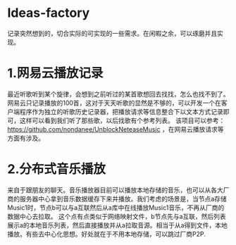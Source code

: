 # Ideas-factory
记录突然想到的，切合实际的可实现的一些需求。在闲暇之余，可以琢磨并且实现。


# 1.网易云播放记录
   最近听歌听到某个旋律，会想到之前听过的某首歌想回去找找，怎么也找不到了。网易云只记录播放的100首，这对于天天听歌的显然是不够的，可以开发一个在客户端程序作为独立的听歌历史记录器，把播放请求等信息整合下以文本方式记录即可，这样可以看到我们听了那些歌，以后找歌有个参考列表。  该项目可以参考：https://github.com/nondanee/UnblockNeteaseMusic ，在网易云播放请求等方面有涉及。
   
# 2.分布式音乐播放
   来自于跟朋友的聊天。音乐播放器目前可以播放本地存储的音乐，也可以从各大厂商的服务器中心拿到音乐数据缓存下来并播放。我们考虑的场景是，当节点a存储Music1时，节点b可以与a互联然后从a库中在线播放Music1音乐，不再从厂商的数据中心去拉取。
   这个点有点类似于网络映射文件，b节点先与a互联，然后列表展示a的本地音乐列表，然后直接播放并从a拉取音源。相当于从a得到文件，本地播放。有些去中心化思想。好处就在于不用本地存储，可以跳过厂商P2P.
